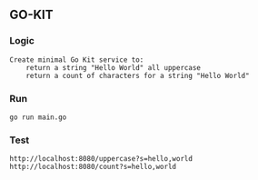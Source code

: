 ## GO-KIT

### Logic
```
Create minimal Go Kit service to:
    return a string "Hello World" all uppercase
    return a count of characters for a string "Hello World"
```

### Run
```
go run main.go
```

### Test
```
http://localhost:8080/uppercase?s=hello,world
http://localhost:8080/count?s=hello,world
```